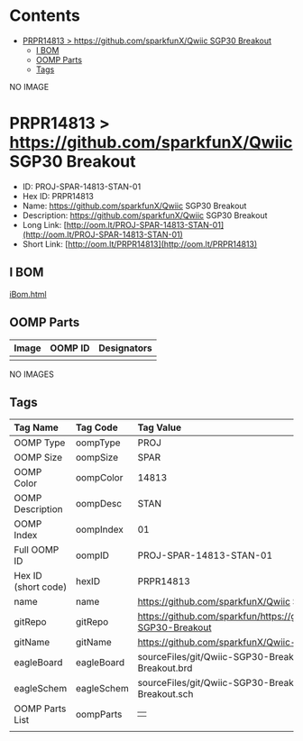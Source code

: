 



Contents
========

* [PRPR14813 > https://github.com/sparkfunX/Qwiic SGP30 Breakout](#prpr14813--httpsgithubcomsparkfunxqwiic-sgp30-breakout)
	* [I BOM](#i-bom)
	* [OOMP Parts](#oomp-parts)
	* [Tags](#tags)
  
NO IMAGE  
# PRPR14813 > https://github.com/sparkfunX/Qwiic SGP30 Breakout

- ID: PROJ-SPAR-14813-STAN-01
- Hex ID: PRPR14813
- Name: https://github.com/sparkfunX/Qwiic SGP30 Breakout
- Description: https://github.com/sparkfunX/Qwiic SGP30 Breakout
- Long Link: [http://oom.lt/PROJ-SPAR-14813-STAN-01](http://oom.lt/PROJ-SPAR-14813-STAN-01)
- Short Link: [http://oom.lt/PRPR14813](http://oom.lt/PRPR14813)

## I BOM
  
[iBom.html](https://htmlpreview.github.io/?https://github.com/oomlout/oomlout_OOMP_projects/blob/main/PROJ/SPAR/14813/STAN/01ibom.html)
## OOMP Parts
  

|Image|OOMP ID|Designators|
| :--- | :--- | :--- |
||||
  
NO IMAGES  
## Tags
  

|Tag Name|Tag Code|Tag Value|
| :--- | :--- | :--- |
|OOMP Type|oompType|PROJ|
|OOMP Size|oompSize|SPAR|
|OOMP Color|oompColor|14813|
|OOMP Description|oompDesc|STAN|
|OOMP Index|oompIndex|01|
|Full OOMP ID|oompID|PROJ-SPAR-14813-STAN-01|
|Hex ID (short code)|hexID|PRPR14813|
|name|name|https://github.com/sparkfunX/Qwiic SGP30 Breakout|
|gitRepo|gitRepo|https://github.com/sparkfun/https://github.com/sparkfunX/Qwiic-SGP30-Breakout|
|gitName|gitName|https://github.com/sparkfunX/Qwiic-SGP30-Breakout|
|eagleBoard|eagleBoard|sourceFiles/git/Qwiic-SGP30-Breakout/Hardware/SGP30 Breakout.brd|
|eagleSchem|eagleSchem|sourceFiles/git/Qwiic-SGP30-Breakout/Hardware/SGP30 Breakout.sch|
|OOMP Parts List|oompParts|<table><tr><td></td></tr></table>|
||||
